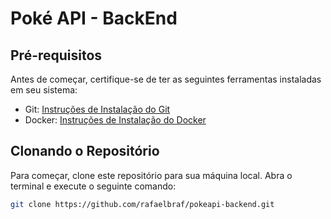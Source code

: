 # Poké API - BackEnd

## Pré-requisitos

Antes de começar, certifique-se de ter as seguintes ferramentas instaladas em seu sistema:

- Git: [Instruções de Instalação do Git](https://git-scm.com/book/en/v2/Getting-Started-Installing-Git)
- Docker: [Instruções de Instalação do Docker](https://docs.docker.com/get-docker/)

## Clonando o Repositório

Para começar, clone este repositório para sua máquina local. Abra o terminal e execute o seguinte comando:

```bash
git clone https://github.com/rafaelbraf/pokeapi-backend.git
